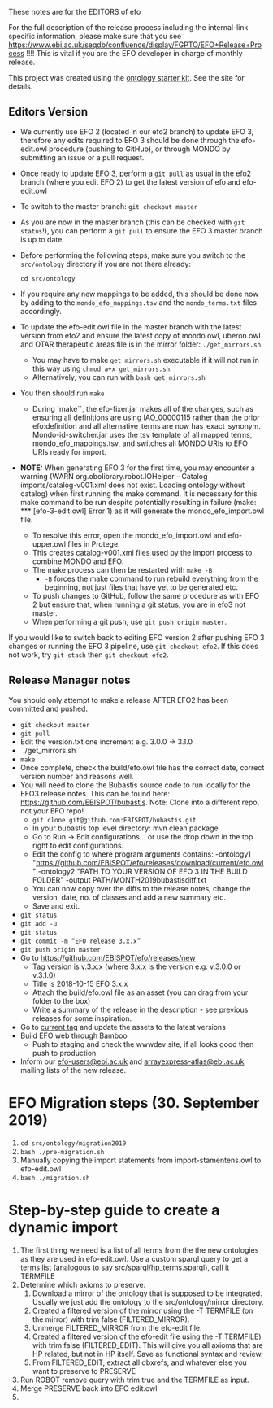 These notes are for the EDITORS of efo

For the full description of the release process including the internal-link specific information, please make sure that you see https://www.ebi.ac.uk/seqdb/confluence/display/FGPTO/EFO+Release+Process !!!! This is vital if you are the EFO developer in charge of monthly release.

This project was created using the [ontology starter kit](https://github.com/cmungall/ontology-starter-kit). See the site for details.

## Editors Version

- We currently use EFO 2 (located in our efo2 branch) to update EFO 3, therefore any edits required to EFO 3 should be done through the efo-edit.owl procedure (pushing to GitHub), or through MONDO by submitting an issue or a pull request.
- Once ready to update EFO 3, perform a `git pull` as usual in the efo2 branch (where you edit EFO 2) to get the latest version of efo and efo-edit.owl
- To switch to the master branch: `git checkout master`
- As you are now in the master branch (this can be checked with `git status`!), you can perform a `git pull` to ensure the EFO 3 master branch is up to date.
- Before performing the following steps, make sure you switch to the `src/ontology` directory if you are not there already:

	 `cd src/ontology`
- If you require any new mappings to be added, this should be done now by adding to the `mondo_efo_mappings.tsv` and the `mondo_terms.txt` files accordingly.
- To update the efo-edit.owl file in the master branch with the latest version from efo2 and ensure the latest copy of mondo.owl, uberon.owl and OTAR therapeutic areas file is in the mirror folder:
     `./get_mirrors.sh`
     - You may have to make `get_mirrors.sh` executable if it will not run in this way using `chmod a+x get_mirrors.sh`.
     - Alternatively, you can run with `bash get_mirrors.sh`
- You then should run `make`
     - During `make``, the efo-fixer.jar makes all of the changes, such as ensuring all definitions are using IAO_00000115 rather than the prior efo:definition and all alternative_terms are now has_exact_synonym.
Mondo-id-switcher.jar uses the tsv template of all mapped terms, mondo_efo_mappings.tsv, and switches all MONDO URIs to EFO URIs ready for import.
- **NOTE:** When generating EFO 3 for the first time, you may encounter a warning (WARN  org.obolibrary.robot.IOHelper - Catalog imports/catalog-v001.xml does not exist. Loading ontology without catalog) when first running the make command. It is necessary for this make command to be run despite potentially resulting in failure (make: *** [efo-3-edit.owl] Error 1) as it will generate the mondo_efo_import.owl file.
     - To resolve this error, open the mondo_efo_import.owl and efo-upper.owl files in Protege.
     - This creates catalog-v001.xml files used by the import process to combine MONDO and EFO.
     - The make process can then be restarted with `make -B`
          - `-B` forces the make command to run rebuild everything from the beginning, not just files that have yet to be generated etc.
     - To push changes to GitHub, follow the same procedure as with EFO 2 but ensure that, when running a git status, you are in efo3 not master.
     - When performing a git push, use `git push origin master`.

If you would like to switch back to editing EFO version 2 after pushing EFO 3 changes or running the EFO 3 pipeline, use `git checkout efo2`. If this does not work, try `git stash` then `git checkout efo2`.


## Release Manager notes

You should only attempt to make a release AFTER EFO2 has been committed and pushed.

- `git checkout master`
- `git pull`
- Edit the version.txt one increment  e.g. 3.0.0 -> 3.1.0
- `./get_mirrors.sh``
- `make`
- Once complete, check the build/efo.owl file has the correct date, correct version number and reasons well.
- You will need to clone the Bubastis source code to run locally for the EFO3 release notes. This can be found here: https://github.com/EBISPOT/bubastis. Note: Clone into a different repo, not your EFO repo!
     - `git clone git@github.com:EBISPOT/bubastis.git`
     - In your bubastis top level directory: mvn clean package
     - Go to Run → Edit configurations… or use the drop down in the top right to edit configurations.
     - Edit the config to where program arguments contains:  -ontology1 "https://github.com/EBISPOT/efo/releases/download/current/efo.owl" -ontology2 "PATH TO YOUR VERSION OF EFO 3 IN THE BUILD FOLDER" -output PATH/MONTH2019bubastisdiff.txt
     - You can now copy over the diffs to the release notes, change the version, date, no. of classes and add a new summary etc.
     - Save and exit.
- `git status`
- `git add -u`
- `git status`
- `git commit -m “EFO release 3.x.x”`
- `git push origin master`
- Go to https://github.com/EBISPOT/efo/releases/new
     - Tag version is v.3.x.x (where 3.x.x is the version e.g. v.3.0.0 or v.3.1.0)
     - Title is 2018-10-15 EFO 3.x.x
     - Attach the build/efo.owl file as an asset (you can drag from your folder to the box)
     - Write a summary of the release in the description - see previous releases for some inspiration.
- Go to [current tag](https://github.com/EBISPOT/efo/releases/tag/current) and update the assets to the latest versions
- Build EFO web through Bamboo
     - Push to staging and check the wwwdev site, if all looks good then push to production
- Inform our efo-users@ebi.ac.uk and arrayexpress-atlas@ebi.ac.uk mailing lists of the new release.


# EFO Migration steps (30. September 2019)

1. `cd src/ontology/migration2019`
1. `bash ./pre-migration.sh`
1. Manually copying the import statements from import-stamentens.owl to efo-edit.owl
1. `bash ./migration.sh`

# Step-by-step guide to create a dynamic import

1. The first thing we need is a list of all terms from the the new ontologies as they are used in efo-edit.owl. Use a custom sparql query to get a terms list (analogous to say src/sparql/hp_terms.sparql), call it TERMFILE
1. Determine which axioms to preserve:
   1. Download a mirror of the ontology that is supposed to be integrated. Usually we just add the ontology to the src/ontology/mirror directory.
   1. Created a filtered version of the mirror using the -T TERMFILE (on the mirror) with trim false (FILTERED_MIRROR).
   1. Unmerge FILTERED_MIRROR from the efo-edit file.
   1. Created a filtered version of the efo-edit file using the -T TERMFILE) with trim false (FILTERED_EDIT). This will give you all axioms that are HP related, but not in HP itself. Save as functional syntax and review.
	 1. From FILTERED_EDIT, extract all dbxrefs, and whatever else you want to preserve to PRESERVE
1. Run ROBOT remove query with trim true and the TERMFILE as input.
1. Merge PRESERVE back into EFO edit.owl
1. 
